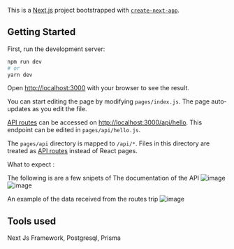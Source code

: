This is a [Next.js](https://nextjs.org/) project bootstrapped with [`create-next-app`](https://github.com/vercel/next.js/tree/canary/packages/create-next-app).

## Getting Started

First, run the development server:

```bash
npm run dev
# or
yarn dev
```

Open [http://localhost:3000](http://localhost:3000) with your browser to see the result.

You can start editing the page by modifying `pages/index.js`. The page auto-updates as you edit the file.

[API routes](https://nextjs.org/docs/api-routes/introduction) can be accessed on [http://localhost:3000/api/hello](http://localhost:3000/api/hello). This endpoint can be edited in `pages/api/hello.js`.

The `pages/api` directory is mapped to `/api/*`. Files in this directory are treated as [API routes](https://nextjs.org/docs/api-routes/introduction) instead of React pages.

What to expect :

The following is are a few snipets of The documentation of the API 
![image](https://user-images.githubusercontent.com/13431164/171746321-c55ae3e8-4fc9-4436-b571-d2811087807b.png)
![image](https://user-images.githubusercontent.com/13431164/171746583-abbab943-0c89-47b5-9486-a7fd42a38df8.png)


An example of the data received from the routes trip
![image](https://user-images.githubusercontent.com/13431164/171746469-c37beca2-30ed-483c-bdf4-aef6bf31d5a9.png)

## Tools used

Next Js Framework,
Postgresql,
Prisma



